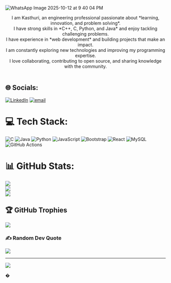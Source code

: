 ![WhatsApp Image 2025-10-12 at 9 40 04 PM](https://github.com/user-attachments/assets/6d309539-5810-4c41-a71d-76b7591bb956)





<center>I am Kasthuri, an engineering professional passionate about *learning, innovation, and problem solving*.  <br>I have strong skills in *C++, C, Python, and Java* and enjoy tackling challenging problems.  <br>I have experience in *web development* and building projects that make an impact.  <br>I am constantly exploring new technologies and improving my programming expertise.  <br>I love collaborating, contributing to open source, and sharing knowledge with the community.</center><br>


## 🌐 Socials:
[![LinkedIn](https://img.shields.io/badge/LinkedIn-%230077B5.svg?logo=linkedin&logoColor=white)](https://linkedin.com/in/https://www.linkedin.com/in/kasthuri-s-bb56182a5?utm_source=share&utm_campaign=share_via&utm_content=profile&utm_medium=android_app) [![email](https://img.shields.io/badge/Email-D14836?logo=gmail&logoColor=white)](mailto:kit27.csbs28@gmail.com) 

# 💻 Tech Stack:
![C](https://img.shields.io/badge/c-%2300599C.svg?style=for-the-badge&logo=c&logoColor=white) ![Java](https://img.shields.io/badge/java-%23ED8B00.svg?style=for-the-badge&logo=openjdk&logoColor=white) ![Python](https://img.shields.io/badge/python-3670A0?style=for-the-badge&logo=python&logoColor=ffdd54) ![JavaScript](https://img.shields.io/badge/javascript-%23323330.svg?style=for-the-badge&logo=javascript&logoColor=%23F7DF1E) ![Bootstrap](https://img.shields.io/badge/bootstrap-%238511FA.svg?style=for-the-badge&logo=bootstrap&logoColor=white) ![React](https://img.shields.io/badge/react-%2320232a.svg?style=for-the-badge&logo=react&logoColor=%2361DAFB) ![MySQL](https://img.shields.io/badge/mysql-4479A1.svg?style=for-the-badge&logo=mysql&logoColor=white) ![GitHub Actions](https://img.shields.io/badge/github%20actions-%232671E5.svg?style=for-the-badge&logo=githubactions&logoColor=white)
# 📊 GitHub Stats:
![](https://github-readme-stats.vercel.app/api?username=kasthuri008&theme=dark&hide_border=false&include_all_commits=false&count_private=false)<br/>
![](https://nirzak-streak-stats.vercel.app/?user=kasthuri008&theme=dark&hide_border=false)<br/>
![](https://github-readme-stats.vercel.app/api/top-langs/?username=kasthuri008&theme=dark&hide_border=false&include_all_commits=false&count_private=false&layout=compact)

## 🏆 GitHub Trophies
![](https://github-profile-trophy.vercel.app/?username=kasthuri008&theme=radical&no-frame=false&no-bg=true&margin-w=4)

### ✍️ Random Dev Quote
![](https://quotes-github-readme.vercel.app/api?type=horizontal&theme=radical)

---
[![](https://visitcount.itsvg.in/api?id=kasthuri008&icon=0&color=0)](https://visitcount.itsvg.in)

<!-- Proudly created with GPRM ( https://gprm.itsvg.in ) -->�

<!--
**Kasthuri008/Kasthuri008** is a ✨ _special_ ✨ repository because its `README.md` (this file) appears on your GitHub profile.

Here are some ideas to get you started:

- 🔭 I’m currently working on ...
- 🌱 I’m currently learning ...
- 👯 I’m looking to collaborate on ...
- 🤔 I’m looking for help with ...
- 💬 Ask me about ...
- 📫 How to reach me: ...
- 😄 Pronouns: ...
- ⚡ Fun fact: ...
-->
